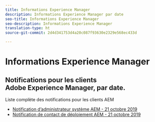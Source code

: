 ```yaml
---
title: Informations Experience Manager
description: Informations Experience Manager par date
seo-title: Informations Experience Manager
seo-description: Informations Experience Manager
translation-type: ht
source-git-commit: 2d4d341753d4a20c087f93630e2329e568ec433d

---
```



# Informations Experience Manager

## Notifications pour les clients Adobe Experience Manager, par date.

Liste complète des notifications pour les clients AEM

* [Notification d’administrateur système AEM - 21 octobre 2019](aem-admin.md)
* [Notification de contact de déploiement AEM - 21 octobre 2019](aem-deploy.md)
